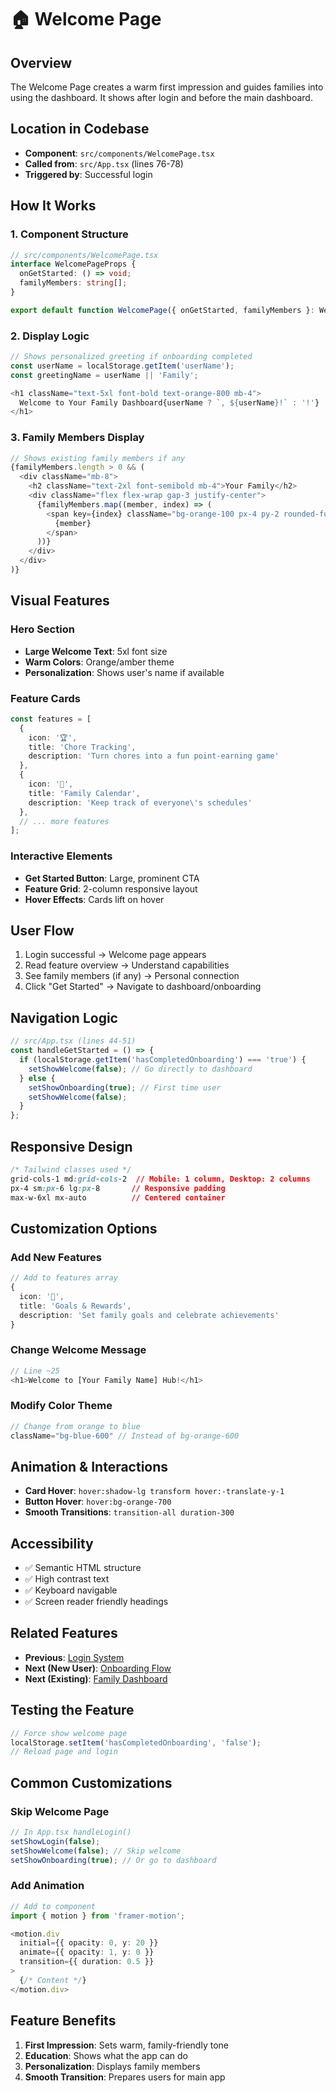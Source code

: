 # 🏠 Welcome Page

## Overview
The Welcome Page creates a warm first impression and guides families into using the dashboard. It shows after login and before the main dashboard.

## Location in Codebase
- **Component**: `src/components/WelcomePage.tsx`
- **Called from**: `src/App.tsx` (lines 76-78)
- **Triggered by**: Successful login

## How It Works

### 1. Component Structure
```typescript
// src/components/WelcomePage.tsx
interface WelcomePageProps {
  onGetStarted: () => void;
  familyMembers: string[];
}

export default function WelcomePage({ onGetStarted, familyMembers }: WelcomePageProps) {
```

### 2. Display Logic
```typescript
// Shows personalized greeting if onboarding completed
const userName = localStorage.getItem('userName');
const greetingName = userName || 'Family';

<h1 className="text-5xl font-bold text-orange-800 mb-4">
  Welcome to Your Family Dashboard{userName ? `, ${userName}!` : '!'}
</h1>
```

### 3. Family Members Display
```typescript
// Shows existing family members if any
{familyMembers.length > 0 && (
  <div className="mb-8">
    <h2 className="text-2xl font-semibold mb-4">Your Family</h2>
    <div className="flex flex-wrap gap-3 justify-center">
      {familyMembers.map((member, index) => (
        <span key={index} className="bg-orange-100 px-4 py-2 rounded-full">
          {member}
        </span>
      ))}
    </div>
  </div>
)}
```

## Visual Features

### Hero Section
- **Large Welcome Text**: 5xl font size
- **Warm Colors**: Orange/amber theme
- **Personalization**: Shows user's name if available

### Feature Cards
```typescript
const features = [
  {
    icon: '🏆',
    title: 'Chore Tracking',
    description: 'Turn chores into a fun point-earning game'
  },
  {
    icon: '📅',
    title: 'Family Calendar',
    description: 'Keep track of everyone\'s schedules'
  },
  // ... more features
];
```

### Interactive Elements
- **Get Started Button**: Large, prominent CTA
- **Feature Grid**: 2-column responsive layout
- **Hover Effects**: Cards lift on hover

## User Flow
1. Login successful → Welcome page appears
2. Read feature overview → Understand capabilities
3. See family members (if any) → Personal connection
4. Click "Get Started" → Navigate to dashboard/onboarding

## Navigation Logic
```typescript
// src/App.tsx (lines 44-51)
const handleGetStarted = () => {
  if (localStorage.getItem('hasCompletedOnboarding') === 'true') {
    setShowWelcome(false); // Go directly to dashboard
  } else {
    setShowOnboarding(true); // First time user
    setShowWelcome(false);
  }
};
```

## Responsive Design
```css
/* Tailwind classes used */
grid-cols-1 md:grid-cols-2  // Mobile: 1 column, Desktop: 2 columns
px-4 sm:px-6 lg:px-8       // Responsive padding
max-w-6xl mx-auto          // Centered container
```

## Customization Options

### Add New Features
```typescript
// Add to features array
{
  icon: '🎯',
  title: 'Goals & Rewards',
  description: 'Set family goals and celebrate achievements'
}
```

### Change Welcome Message
```typescript
// Line ~25
<h1>Welcome to [Your Family Name] Hub!</h1>
```

### Modify Color Theme
```typescript
// Change from orange to blue
className="bg-blue-600" // Instead of bg-orange-600
```

## Animation & Interactions
- **Card Hover**: `hover:shadow-lg transform hover:-translate-y-1`
- **Button Hover**: `hover:bg-orange-700`
- **Smooth Transitions**: `transition-all duration-300`

## Accessibility
- ✅ Semantic HTML structure
- ✅ High contrast text
- ✅ Keyboard navigable
- ✅ Screen reader friendly headings

## Related Features
- **Previous**: [Login System](./01-LOGIN-SYSTEM.md)
- **Next (New User)**: [Onboarding Flow](./03-ONBOARDING-FLOW.md)
- **Next (Existing)**: [Family Dashboard](./04-FAMILY-DASHBOARD.md)

## Testing the Feature
```javascript
// Force show welcome page
localStorage.setItem('hasCompletedOnboarding', 'false');
// Reload page and login
```

## Common Customizations

### Skip Welcome Page
```typescript
// In App.tsx handleLogin()
setShowLogin(false);
setShowWelcome(false); // Skip welcome
setShowOnboarding(true); // Or go to dashboard
```

### Add Animation
```typescript
// Add to component
import { motion } from 'framer-motion';

<motion.div
  initial={{ opacity: 0, y: 20 }}
  animate={{ opacity: 1, y: 0 }}
  transition={{ duration: 0.5 }}
>
  {/* Content */}
</motion.div>
```

## Feature Benefits
1. **First Impression**: Sets warm, family-friendly tone
2. **Education**: Shows what the app can do
3. **Personalization**: Displays family members
4. **Smooth Transition**: Prepares users for main app